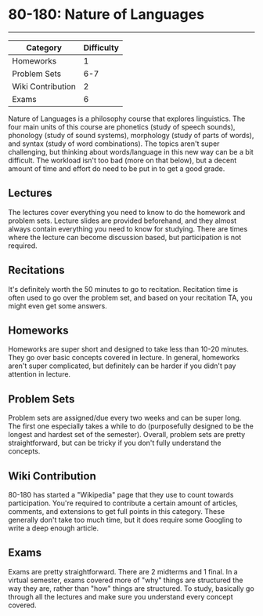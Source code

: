 # 80-180: Nature of Languages
---
| Category | Difficulty |
| -------- | ---------- |
| Homeworks |   1     |
| Problem Sets   |    6-7 |
| Wiki Contribution | 2 |
| Exams | 6 |

Nature of Languages is a philosophy course that explores linguistics. The four main units of this course are phonetics (study of speech sounds), phonology (study of sound systems), morphology (study of parts of words), and syntax (study of word combinations). The topics aren't super challenging, but thinking about words/language in this new way can be a bit difficult. The workload isn't too bad (more on that below), but a decent amount of time and effort do need to be put in to get a good grade.

## Lectures
The lectures cover everything you need to know to do the homework and problem sets. Lecture slides are provided beforehand, and they almost always contain everything you need to know for studying. There are times where the lecture can become discussion based, but participation is not required.

## Recitations
It's definitely worth the 50 minutes to go to recitation. Recitation time is often used to go over the problem set, and based on your recitation TA, you might even get some answers.

## Homeworks
Homeworks are super short and designed to take less than 10-20 minutes. They go over basic concepts covered in lecture. In general, homeworks aren't super complicated, but definitely can be harder if you didn't pay attention in lecture.

## Problem Sets
Problem sets are assigned/due every two weeks and can be super long. The first one especially takes a while to do (purposefully designed to be the longest and hardest set of the semester). Overall, problem sets are pretty straightforward, but can be tricky if you don't fully understand the concepts.

## Wiki Contribution
80-180 has started a "Wikipedia" page that they use to count towards participation. You're required to contribute a certain amount of articles, comments, and extensions to get full points in this category. These generally don't take too much time, but it does require some Googling to write a deep enough article.

## Exams
Exams are pretty straightforward. There are 2 midterms and 1 final. In a virtual semester, exams covered more of "why" things are structured the way they are, rather than "how" things are structured. To study, basically go through all the lectures and make sure you understand every concept covered.